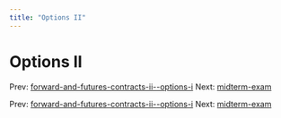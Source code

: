 ```yaml
---
title: "Options II"
---
```


# Options II

Prev: [forward-and-futures-contracts-ii--options-i](forward-and-futures-contracts-ii--options-i.md)
Next: [midterm-exam](midterm-exam.md)

Prev: [forward-and-futures-contracts-ii--options-i](forward-and-futures-contracts-ii--options-i.md)
Next: [midterm-exam](midterm-exam.md)
